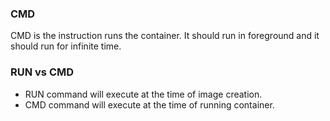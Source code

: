 ### CMD

CMD is the instruction runs the container. It should run in foreground and it should run for infinite time.

### RUN vs CMD

* RUN command will execute at the time of image creation.
* CMD command will execute at the time of running container.